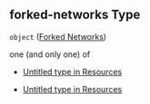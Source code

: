 ## forked-networks Type

`object` ([Forked Networks](resources-properties-forked-networks.md))

one (and only one) of

*   [Untitled  type in Resources](resources-properties-forked-networks-oneof-0.md "check type definition")

*   [Untitled  type in Resources](resources-properties-forked-networks-oneof-1.md "check type definition")
